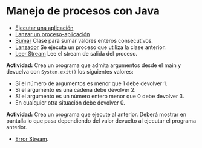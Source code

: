 # Manejo de procesos con Java

- [Ejecutar una aplicación](https://github.com/franlu/DAM-PSP/tree/master/Procesos_Java/src/creacion/ejecutarApp.java)
- [Lanzar un proceso-aplicación](https://github.com/franlu/DAM-PSP/tree/master/Procesos_Java/src/creacion/lanzadorProceso.java)
- [Sumar](https://github.com/franlu/DAM-PSP/tree/master/Procesos_Java/src/creacion/Sumador.java) Clase para sumar valores enteros consecutivos.
- [Lanzador](https://github.com/franlu/DAM-PSP/tree/master/Procesos_Java/src/creacion/Lanzador.java) Se ejecuta un proceso que utiliza la clase anterior.
- [Leer Stream](https://github.com/franlu/DAM-PSP/tree/master/Procesos_Java/src/creacion/LanzadorStreamSalida.java) Lee el stream de salida del proceso.

**Actividad:** Crea un programa que admita argumentos desde el main y devuelva con  ```System.exit()``` los siguientes valores:
- Sí el número de argumentos es menor que 1 debe devolver 1.
- Si el argumento es una cadena debe devolver 2.
- Sí el argumento es un número entero menor que 0 debe devolver 3.
- En cualquier otra situación debe devolver 0.
	
**Actividad:** Crea un programa que ejecute al anterior. Deberá mostrar en pantalla lo que pasa dependiendo del valor devuelto al ejecutar el programa anterior.	

- [Error Stream]().
